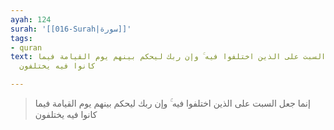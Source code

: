 ```yaml
---
ayah: 124
surah: '[[016-Surah|سورة]]'
tags:
- quran
text: إنما جعل السبت على الذين اختلفوا فيه ۚ وإن ربك ليحكم بينهم يوم القيامة فيما
  كانوا فيه يختلفون

---
```

> إنما جعل السبت على الذين اختلفوا فيه ۚ وإن ربك ليحكم بينهم يوم القيامة فيما كانوا فيه يختلفون
